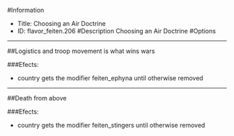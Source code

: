 #Information
 - Title: Choosing an Air Doctrine
 - ID: flavor_feiten.206
#Description
Choosing an Air Doctrine
#Options

___
##Logistics and troop movement is what wins wars

###Efects:<ul><li>country gets the modifier feiten_ephyna until otherwise removed</li></ul>

___
##Death from above

###Efects:<ul><li>country gets the modifier feiten_stingers until otherwise removed</li></ul>
